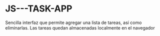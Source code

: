 # JS---TASK-APP

Sencilla interfaz que permite agregar una lista de tareas, así como eliminarlas. Las tareas quedan almacenadas localmente en el navegador
